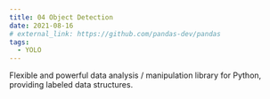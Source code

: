 ```yaml
---
title: 04 Object Detection
date: 2021-08-16
# external_link: https://github.com/pandas-dev/pandas
tags:
  - YOLO
---
```


Flexible and powerful data analysis / manipulation library for Python, providing labeled data structures.

<!--more-->

